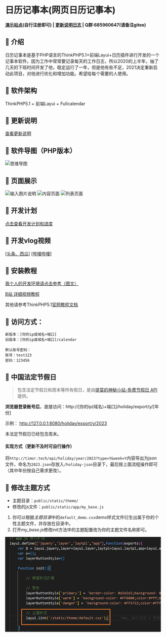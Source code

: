 # 日历记事本(网页日历记事本)

**[演示站点](http://rilidemo.enianteam.com/)(自行注册即可) | [更新说明日志](https://gitee.com/hslr/calendar_notepad/blob/master/update_log.md) | Q群:685960647(请备注gitee)**

## 🎉 介绍
日历记事本是基于PHP语言的ThinkPHP5.1+前端Layui+日历插件进行开发的一个记事本软件。因为工作中常常要记录每天的工作日志，所以2020的上半年，抽了几天的下班时间开发了他，稳定运行了一年，但是他有些不足，2021决定重新启动此项目，对他进行优化和增加功能。希望给每个需要的人使用。

## 🎁 软件架构
ThinkPHP5.1 + 前端Layui + Fullcalendar

## 🧨 更新说明
[查看更新说明](https://gitee.com/hslr/calendar_notepad/blob/master/update_log.md)

## 🍕 软件导图（PHP版本）
![思维导图](https://images.gitee.com/uploads/images/2021/1027/194002_7fb7fdbf_1717198.png "2021-10-27 (2).png")


## 🥩 页面展示
![输入图片说明](https://images.gitee.com/uploads/images/2021/1115/193737_7653a572_1717198.jpeg "网页捕获_15-11-2021_193627_calendar.cn.jpeg")
![内容页面](https://images.gitee.com/uploads/images/2021/1020/214019_89683b7c_1717198.png "2021-10-20.png")
![列表页面](https://images.gitee.com/uploads/images/2021/1020/214029_9436ddcb_1717198.png "2021-10-20 (1).png")

## 🍚 开发计划
[点击查看开发计划和进度](https://thoughts.teambition.com/share/617215d0f53beb0041053ef5#title=日历记事本（网页）)

## 🍠 开发vlog视频

[[头条、西瓜]](https://www.ixigua.com/7026667370643096095) [[哔哩哔哩]](https://space.bilibili.com/27407696)



## 🍤 安装教程

[我个人的开发环境请点击参考（图文）](http://blog.enianteam.com/u/sun/content/56)

[B站 详细视频教程](https://www.bilibili.com/video/BV1Mq4y167Cn/)

其他请参考ThinkPHP5.1[官网教程文档](https://www.kancloud.cn/manual/thinkphp5_1/353946)

## 🚄 访问方式：
```
新版本：[你的ip或域名+端口]
旧版本：[你的ip或域名+端口]/calendar

默认账号密码：
账号：test123
密码：123456
```

## 🧡 中国法定节假日

> 包含法定节假日和周末等所有假日，是由[提莫的神秘小站-免费节假日 API](http://timor.tech/api/holiday)提供。

**浏览器登录账号后**，直接访问：http://[你的ip(域名)+端口]/holiday/export/y/[年份]

示例：
http://127.0.0.1:8080/holiday/export/y/2023

本法定节假日已经包含周末。

#### 实现方式（更新不及时可自行操作）
将`http://timor.tech/api/holiday/year/2023?type=Y&week=Y`内容导出为json文件，命名为`2023.json`存放入`/holiday-json`目录下，最后按上面流程操作即可（其中年份按自己需求更改）。




## 🎨 修改主题方式

- 主题目录：`public/static/theme/`
- 修改的js文件：`public/static/app/my_base.js`


1. 你可以根据*主题目录*中的`default_demo.css`demo样式文件衍生出属于你的个性主题文件，并存放在目录中。
2. 打开*my_base.js*修改init方法中的主题配置改为你的主题文件名称即可。

![](readme_src/theme_update.png)